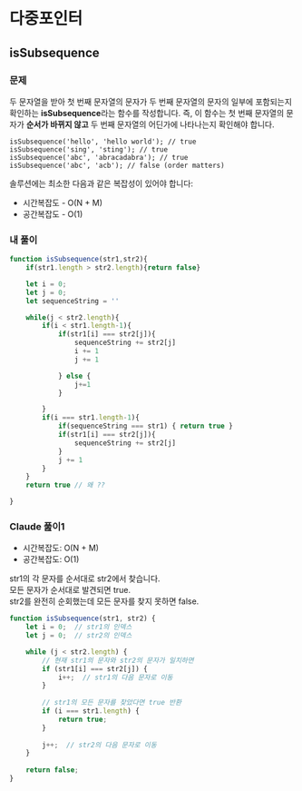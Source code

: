 # 다중포인터
## isSubsequence

### 문제
두 문자열을 받아 첫 번째 문자열의 문자가 두 번째 문자열의 문자의 일부에 포함되는지 확인하는 **isSubsequence**라는 함수를 작성합니다. 즉, 이 함수는 첫 번째 문자열의 문자가 **순서가 바뀌지 않고** 두 번째 문자열의 어딘가에 나타나는지 확인해야 합니다.
```
isSubsequence('hello', 'hello world'); // true
isSubsequence('sing', 'sting'); // true
isSubsequence('abc', 'abracadabra'); // true
isSubsequence('abc', 'acb'); // false (order matters)
```
솔루션에는 최소한 다음과 같은 복잡성이 있어야 합니다:
- 시간복잡도 - O(N + M)
- 공간복잡도 - O(1)

### 내 풀이
```javascript
function isSubsequence(str1,str2){
    if(str1.length > str2.length){return false}

    let i = 0;
    let j = 0;
    let sequenceString = ''

    while(j < str2.length){
        if(i < str1.length-1){
            if(str1[i] === str2[j]){
                sequenceString += str2[j]
                i += 1
                j += 1

            } else {
                j+=1
            }

        }
        if(i === str1.length-1){
            if(sequenceString === str1) { return true }
            if(str1[i] === str2[j]){
                sequenceString += str2[j]
            }
            j += 1
        }
    }
    return true // 왜 ??

}
```

### Claude 풆이1
- 시간복잡도: O(N + M)
- 공간복잡도: O(1)

str1의 각 문자를 순서대로 str2에서 찾습니다. <br/>
모든 문자가 순서대로 발견되면 true. <br/>
str2를 완전히 순회했는데 모든 문자를 찾지 못하면 false.
```javascript
function isSubsequence(str1, str2) {
    let i = 0;  // str1의 인덱스
    let j = 0;  // str2의 인덱스

    while (j < str2.length) {
        // 현재 str1의 문자와 str2의 문자가 일치하면
        if (str1[i] === str2[j]) {
            i++;  // str1의 다음 문자로 이동
        }
        
        // str1의 모든 문자를 찾았다면 true 반환
        if (i === str1.length) {
            return true;
        }
        
        j++;  // str2의 다음 문자로 이동
    }
    
    return false;
}

```
